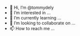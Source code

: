 - 👋 Hi, I’m @tommydely
- 👀 I’m interested in ...
- 🌱 I’m currently learning ...
- 💞️ I’m looking to collaborate on ...
- 📫 How to reach me ...

<!---
tommydely/tommydely is a ✨ special ✨ repository because its `README.md` (this file) appears on your GitHub profile.
You can click the Preview link to take a look at your changes.
--->
